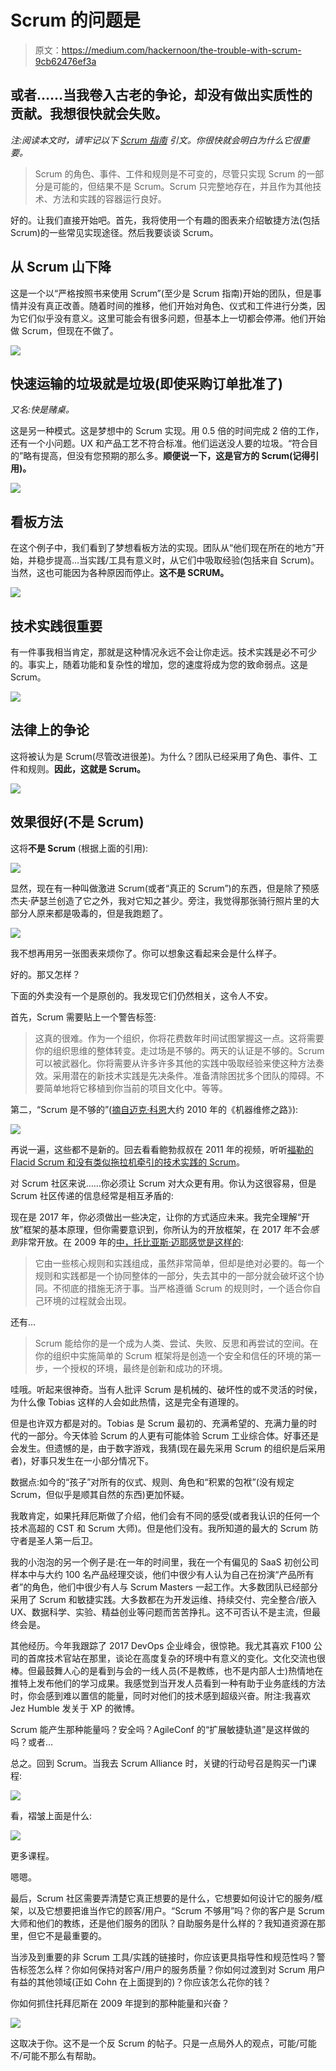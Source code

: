 # Scrum 的问题是

> 原文：<https://medium.com/hackernoon/the-trouble-with-scrum-9cb62476ef3a>

## 或者……当我卷入古老的争论，却没有做出实质性的贡献。我想很快就会失败。

*注:阅读本文时，请牢记以下* [*Scrum 指南*](http://www.scrumguides.org/scrum-guide.html) *引文。你很快就会明白为什么它很重要。*

> Scrum 的角色、事件、工件和规则是不可变的，尽管只实现 Scrum 的一部分是可能的，但结果不是 Scrum。Scrum 只完整地存在，并且作为其他技术、方法和实践的容器运行良好。

好的。让我们直接开始吧。首先，我将使用一个有趣的图表来介绍敏捷方法(包括 Scrum)的一些常见实现途径。然后我要谈谈 Scrum。

## 从 Scrum 山下降

这是一个以“严格按照书来使用 Scrum”(至少是 Scrum 指南)开始的团队，但是事情并没有真正改善。随着时间的推移，他们开始对角色、仪式和工件进行分类，因为它们似乎没有意义。这里可能会有很多问题，但基本上一切都会停滞。他们开始做 Scrum，但现在不做了。

![](img/36bdd16e133093e6eb19e03fcf7d9167.png)

## 快速运输的垃圾就是垃圾(即使采购订单批准了)

*又名:快是赌桌。*

这是另一种模式。这是梦想中的 Scrum 实现。用 0.5 倍的时间完成 2 倍的工作，还有一个小问题。UX 和产品工艺不符合标准。他们运送没人要的垃圾。“符合目的”略有提高，但没有您预期的那么多。**顺便说一下，这是官方的 Scrum(记得引用)。**

![](img/9e745138491a7d699bbc9792b39ffc50.png)

## 看板方法

在这个例子中，我们看到了梦想看板方法的实现。团队从“他们现在所在的地方”开始，并稳步提高…当实践/工具有意义时，从它们中吸取经验(包括来自 Scrum)。当然，这也可能因为各种原因而停止。**这不是 SCRUM。**

![](img/e679b687c41a202bd43b5db7001690d2.png)

## 技术实践很重要

有一件事我相当肯定，那就是这种情况永远不会让你走远。技术实践是必不可少的。事实上，随着功能和复杂性的增加，您的速度将成为您的致命弱点。这是 Scrum。

![](img/79b389c26a8efe622b0578b3d69c7005.png)

## 法律上的争论

这将被认为是 Scrum(尽管改进很差)。为什么？团队已经采用了角色、事件、工件和规则。**因此，这就是 Scrum。**

![](img/7a1ef7aeece3f332fdda5939c2c6aa84.png)

## 效果很好(不是 Scrum)

这将**不是 Scrum** (根据上面的引用):

![](img/7c2a4e64a21da7dba941342dfb7d5c3c.png)

显然，现在有一种叫做激进 Scrum(或者“真正的 Scrum”)的东西，但是除了预感杰夫·萨瑟兰创造了它之外，我对它知之甚少。旁注，我觉得那张骑行照片里的大部分人原来都是吸毒的，但是我跑题了。

![](img/92fa46319bb4cdc18a856651e775f2d5.png)

我不想再用另一张图表来烦你了。你可以想象这看起来会是什么样子。

好的。那又怎样？

下面的外卖没有一个是原创的。我发现它们仍然相关，这令人不安。

首先，Scrum 需要贴上一个警告标签:

> 这真的很难。作为一个组织，你将花费数年时间试图掌握这一点。这将需要你的组织思维的整体转变。走过场是不够的。两天的认证是不够的。Scrum 可以被武器化。你将需要从许多许多其他的实践中吸取经验来使这种方法奏效。采用潜在的新技术实践是先决条件。准备清除困扰多个团队的障碍。不要简单地将它移植到你当前的项目文化中。等等。

第二，“Scrum 是不够的”([摘自迈克·科恩](https://www.mountaingoatsoftware.com/blog/scrum-alliance-update)大约 2010 年的《机器维修之路》):

![](img/9c9f8d6ef19fdf0398aff6ad9746e7d8.png)

再说一遍，这些都不是新的。回去看看鲍勃叔叔在 2011 年的视频，听听[福勒的 Flacid Scrum 和没有类似拖拉机牵引的技术实践的 Scrum](https://m.youtube.com/watch?v=hG4LH6P8Syk)。

对 Scrum 社区来说……你必须让 Scrum 对大众更有用。你认为这很容易，但是 Scrum 社区传递的信息经常是相互矛盾的:

现在是 2017 年，你必须做出一些决定，让你的方式适应未来。我完全理解“开放”框架的基本原理，但你需要意识到，你所认为的开放框架，在 2017 年不会*感到*非常开放。在 2009 年的[中，托比亚斯·迈耶感觉是这样的](https://agileanarchy.wordpress.com/scrum-a-new-way-of-thinking/):

> 它由一些核心规则和实践组成，虽然非常简单，但却是绝对必要的。每一个规则和实践都是一个协同整体的一部分，失去其中的一部分就会破坏这个协同。不彻底的措施无济于事。当严格遵循 Scrum 的规则时，一个适合你自己环境的过程就会出现。

还有…

> Scrum 能给你的是一个成为人类、尝试、失败、反思和再尝试的空间。在你的组织中实施简单的 Scrum 框架将是创造一个安全和信任的环境的第一步，一个授权的环境，最终是创新和成功的环境。

哇哦。听起来很神奇。当有人批评 Scrum 是机械的、破坏性的或不灵活的时侯，为什么像 Tobias 这样的人会如此热情，这是完全有道理的。

但是也许双方都是对的。Tobias 是 Scrum 最初的、充满希望的、充满力量的时代的一部分。今天体验 Scrum 的人更有可能体验 Scrum 工业综合体。好事还是会发生。但遗憾的是，由于数字游戏，我猜(现在最先采用 Scrum 的组织是后采用者)，好事只发生在一小部分情况下。

数据点:如今的“孩子”对所有的仪式、规则、角色和“积累的包袱”(没有规定 Scrum，但似乎是顺其自然的东西)更加怀疑。

我敢肯定，如果托拜厄斯做了介绍，他们会有不同的感受(或者我认识的任何一个技术高超的 CST 和 Scrum 大师)。但是他们没有。我所知道的最大的 Scrum 防守者是圣人第一后卫。

我的小泡泡的另一个例子是:在一年的时间里，我在一个有偏见的 SaaS 初创公司样本中与大约 100 名产品经理交谈，他们中很少有人认为自己在扮演“产品所有者”的角色，他们中很少有人与 Scrum Masters 一起工作。大多数团队已经部分采用了 Scrum 和敏捷实践。大多数都在为开发运维、持续交付、完全整合/嵌入 UX、数据科学、实验、精益创业等问题而苦苦挣扎。这不可否认不是主流，但最终会是。

其他经历。今年我跟踪了 2017 DevOps 企业峰会，很惊艳。我尤其喜欢 F100 公司的首席技术官站在那里，谈论在高度复杂的环境中有意义的变化。文化交流也很棒。但最鼓舞人心的是看到与会的一线人员(不是教练，也不是内部人士)热情地在推特上发布他们的学习成果。我感觉到当开发人员看到一种有助于业务底线的方法时，你会感到难以置信的能量，同时对他们的技术感到超级兴奋。附注:我喜欢 Jez Humble 发关于 XP 的微博。

Scrum 能产生那种能量吗？安全吗？AgileConf 的“扩展敏捷轨道”是这样做的吗？或者…

总之。回到 Scrum。当我去 Scrum Alliance 时，关键的行动号召是购买一门课程:

![](img/d05265c50293fad2e2dfc688c01fcc44.png)

看，褶皱上面是什么:

![](img/4c87ec0f500dd95399bc4e33a030fade.png)

更多课程。

嗯嗯。

最后，Scrum 社区需要弄清楚它真正想要的是什么，它想要如何设计它的服务/框架，以及它想要把谁当作它的顾客/用户。“Scrum 不够用”吗？你的客户是 Scrum 大师和他们的教练，还是他们服务的团队？自助服务是什么样的？我知道资源在那里，但它不是最重要的。

当涉及到重要的非 Scrum 工具/实践的链接时，你应该更具指导性和规范性吗？警告标签怎么样？你如何保持对客户/用户的服务质量？你如何过渡到对 Scrum 用户有益的其他领域(正如 Cohn 在上面提到的)？你应该怎么花你的钱？

你如何抓住托拜厄斯在 2009 年提到的那种能量和兴奋？

![](img/7e74fef7fa8dbe867061c1a0087b1ffa.png)

这取决于你。这不是一个反 Scrum 的帖子。只是一点局外人的观点，可能/可能不/可能不那么有帮助。
